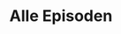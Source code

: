 ---
permalink: /sanft-sorgfältig/alle-episoden
layout: allEpisodes
title: Alle Episoden
parent: Sanft und Sorgfältig
nav_order: 1
metadataName: sanftsorgfaeltig
has_children: true
---
